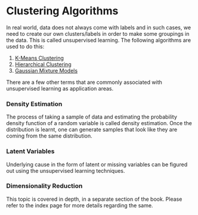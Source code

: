 # Clustering Algorithms

In real world, data does not always come with labels and in such cases, we need to create our own clusters/labels in order to make some groupings in the data. This is called unsupervised learning. The following algorithms are used to do this:

1. [K-Means Clustering](K-Means%20Clustering.md)
2. [Hierarchical Clustering](Hierarchical%20Clustering.md)
3. [Gaussian Mixture Models](Gaussian%20Mixture%20Models.md)

There are a few other terms that are commonly associated with unsupervised learning as application areas. 
### Density Estimation
The process of taking a sample of data and estimating the probability density function of a random variable is called density estimation. Once the distribution is learnt, one can generate samples that look like they are coming from the same distribution.

### Latent Variables
Underlying cause in the form of latent or missing variables can be figured out using the unsupervised learning techniques. 

### Dimensionality Reduction
This topic is covered in depth, in a separate section of the book. Please refer to the index page for more details regarding the same. 